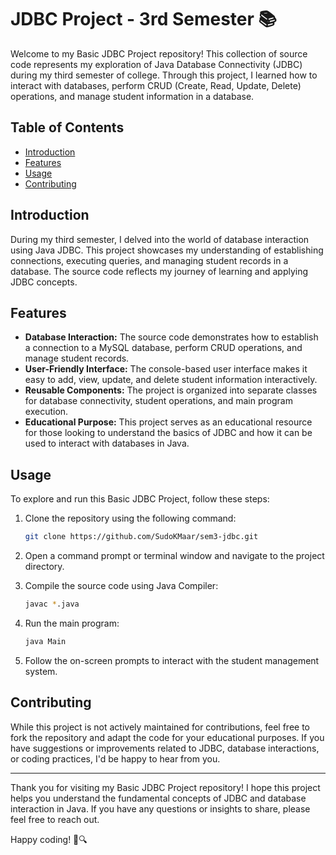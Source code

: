 # JDBC Project - 3rd Semester 📚

Welcome to my Basic JDBC Project repository! This collection of source code represents my exploration of Java Database Connectivity (JDBC) during my third semester of college. Through this project, I learned how to interact with databases, perform CRUD (Create, Read, Update, Delete) operations, and manage student information in a database.

## Table of Contents

- [Introduction](#introduction)
- [Features](#features)
- [Usage](#usage)
- [Contributing](#contributing)

## Introduction

During my third semester, I delved into the world of database interaction using Java JDBC. This project showcases my understanding of establishing connections, executing queries, and managing student records in a database. The source code reflects my journey of learning and applying JDBC concepts.

## Features

- **Database Interaction:** The source code demonstrates how to establish a connection to a MySQL database, perform CRUD operations, and manage student records.
- **User-Friendly Interface:** The console-based user interface makes it easy to add, view, update, and delete student information interactively.
- **Reusable Components:** The project is organized into separate classes for database connectivity, student operations, and main program execution.
- **Educational Purpose:** This project serves as an educational resource for those looking to understand the basics of JDBC and how it can be used to interact with databases in Java.

## Usage

To explore and run this Basic JDBC Project, follow these steps:

1. Clone the repository using the following command:
   ```bash
   git clone https://github.com/SudoKMaar/sem3-jdbc.git
   ```

2. Open a command prompt or terminal window and navigate to the project directory.

3. Compile the source code using Java Compiler:
   ```bash
   javac *.java
   ```

4. Run the main program:
   ```bash
   java Main
   ```

5. Follow the on-screen prompts to interact with the student management system.

## Contributing

While this project is not actively maintained for contributions, feel free to fork the repository and adapt the code for your educational purposes. If you have suggestions or improvements related to JDBC, database interactions, or coding practices, I'd be happy to hear from you.

---

Thank you for visiting my Basic JDBC Project repository! I hope this project helps you understand the fundamental concepts of JDBC and database interaction in Java. If you have any questions or insights to share, please feel free to reach out.

Happy coding! 🚀🔍
